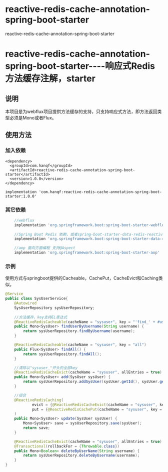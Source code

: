 # reactive-redis-cache-annotation-spring-boot-starter
reactive-redis-cache-annotation-spring-boot-starter

# reactive-redis-cache-annotation-spring-boot-starter----响应式Redis方法缓存注解，starter
## 说明
本项目是为webflux项目提供方法缓存的支持，只支持响应式方法，即方法返回类型必须是Mono或者Flux。

## 使用方法
### 加入依赖
```maven
<dependency>
  <groupId>com.hanqf</groupId>
  <artifactId>reactive-redis-cache-annotation-spring-boot-starter</artifactId>
  <version>1.0.0</version>
</dependency>
```

```gradel
implementation 'com.hanqf:reactive-redis-cache-annotation-spring-boot-starter:1.0.0'
```


### 其它依赖
```gradle
    //webflux
    implementation 'org.springframework.boot:spring-boot-starter-webflux'
    
    //Spring Boot Redis 依赖，或者spring-boot-starter-data-redis-reactive
    implementation 'org.springframework.boot:spring-boot-starter-data-redis'

    //aop 面向方面编程 支持@Aspect
    implementation 'org.springframework.boot:spring-boot-starter-aop'
```

### 示例
使用方式与springboot提供的Cacheable，CachePut，CacheEvict和Caching类似。
```java
@Service
public class SysUserService{
    @Autowired
    SysUserRepository sysUserRepository;
    
    //方法缓存，key支持EL表达式
    @ReactiveRedisCacheable(cacheName = "sysuser", key = "'find_' + #username")
    public Mono<SysUser> findUserByUsername(String username) {
        return sysUserRepository.findByUsername(username);
    }

    @ReactiveRedisCacheable(cacheName = "sysuser", key = "all")
    public Flux<SysUser> findAll() {
        return sysUserRepository.findAll();
    }

    //清除以"sysuser_"开头的全部key
    @ReactiveRedisCacheEvict(cacheName = "sysuser", allEntries = true)
    public Mono<SysUser> add(SysUser sysUser) {
        return sysUserRepository.addSysUser(sysUser.getId(), sysUser.getUsername(), sysUser.getPassword(), sysUser.getEnable()).flatMap(data -> sysUserRepository.findById(sysUser.getId()));
    }

    //组合
    @ReactiveRedisCaching(
            evict = {@ReactiveRedisCacheEvict(cacheName = "sysuser", key = "all")},
            put = {@ReactiveRedisCachePut(cacheName = "sysuser", key = "'find_' + #sysUser.username")}
    )
    public Mono<SysUser> update(SysUser sysUser) {
        Mono<SysUser> save = sysUserRepository.save(sysUser);
        return save;
    }

    @ReactiveRedisCacheEvict(cacheName = "sysuser", allEntries = true)
    @Transactional(rollbackFor = {Throwable.class})
    public Mono<Boolean> deleteByUserName(String username) {
        return sysUserRepository.deleteByUsername(username);
    }
}
```



